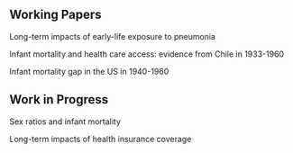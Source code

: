 ## Working Papers

Long-term impacts of early-life exposure to pneumonia

Infant mortality and health care access: evidence from Chile in 1933-1960

Infant mortality gap in the US in 1940-1960

  

## Work in Progress

Sex ratios and infant mortality

Long-term impacts of health insurance coverage
